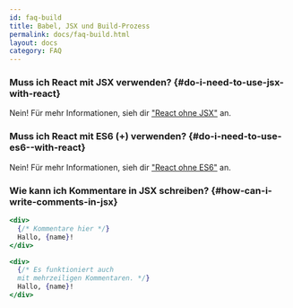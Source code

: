 ```yaml
---
id: faq-build
title: Babel, JSX und Build-Prozess
permalink: docs/faq-build.html
layout: docs
category: FAQ
---
```


### Muss ich React mit JSX verwenden? {#do-i-need-to-use-jsx-with-react}

Nein! Für mehr Informationen, sieh dir ["React ohne JSX"](/docs/react-without-jsx.html) an.

### Muss ich React mit ES6 (+) verwenden? {#do-i-need-to-use-es6--with-react}

Nein! Für mehr Informationen, sieh dir ["React ohne ES6"](/docs/react-without-es6.html) an.

### Wie kann ich Kommentare in JSX schreiben? {#how-can-i-write-comments-in-jsx}

```jsx
<div>
  {/* Kommentare hier */}
  Hallo, {name}!
</div>
```

```jsx
<div>
  {/* Es funktioniert auch 
  mit mehrzeiligen Kommentaren. */}
  Hallo, {name}! 
</div>
```
